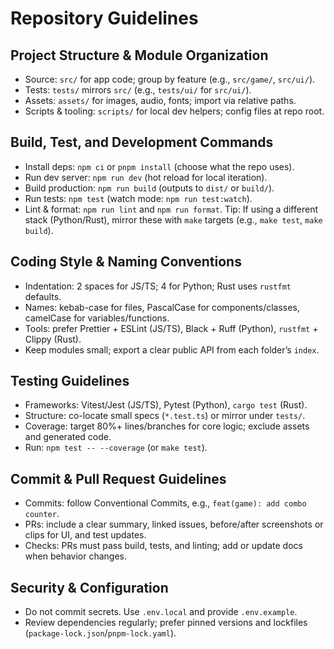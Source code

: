 # Repository Guidelines

## Project Structure & Module Organization

- Source: `src/` for app code; group by feature (e.g., `src/game/`, `src/ui/`).
- Tests: `tests/` mirrors `src/` (e.g., `tests/ui/` for `src/ui/`).
- Assets: `assets/` for images, audio, fonts; import via relative paths.
- Scripts & tooling: `scripts/` for local dev helpers; config files at repo root.

## Build, Test, and Development Commands

- Install deps: `npm ci` or `pnpm install` (choose what the repo uses).
- Run dev server: `npm run dev` (hot reload for local iteration).
- Build production: `npm run build` (outputs to `dist/` or `build/`).
- Run tests: `npm test` (watch mode: `npm run test:watch`).
- Lint & format: `npm run lint` and `npm run format`.
  Tip: If using a different stack (Python/Rust), mirror these with `make` targets (e.g., `make test`, `make build`).

## Coding Style & Naming Conventions

- Indentation: 2 spaces for JS/TS; 4 for Python; Rust uses `rustfmt` defaults.
- Names: kebab-case for files, PascalCase for components/classes, camelCase for variables/functions.
- Tools: prefer Prettier + ESLint (JS/TS), Black + Ruff (Python), `rustfmt` + Clippy (Rust).
- Keep modules small; export a clear public API from each folder’s `index`.

## Testing Guidelines

- Frameworks: Vitest/Jest (JS/TS), Pytest (Python), `cargo test` (Rust).
- Structure: co-locate small specs (`*.test.ts`) or mirror under `tests/`.
- Coverage: target 80%+ lines/branches for core logic; exclude assets and generated code.
- Run: `npm test -- --coverage` (or `make test`).

## Commit & Pull Request Guidelines

- Commits: follow Conventional Commits, e.g., `feat(game): add combo counter`.
- PRs: include a clear summary, linked issues, before/after screenshots or clips for UI, and test updates.
- Checks: PRs must pass build, tests, and linting; add or update docs when behavior changes.

## Security & Configuration

- Do not commit secrets. Use `.env.local` and provide `.env.example`.
- Review dependencies regularly; prefer pinned versions and lockfiles (`package-lock.json`/`pnpm-lock.yaml`).
